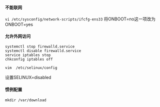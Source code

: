 #### **不能联网**
`vi /etc/sysconfig/network-scripts/ifcfg-ens33`
将ONBOOT=no这一项改为ONBOOT=yes

#### **允许外网访问**
```
systemctl stop firewalld.service
systemctl disable firewalld.service
service iptables stop
chkconfig iptables off

vim  /etc/selinux/config
```
设置SELINUX=disabled

#### **惯例配置**
`mkdir /var/download`